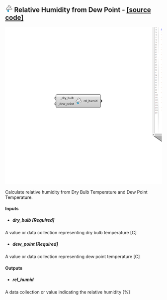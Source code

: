 ## ![](../../images/icons/Relative_Humidity_from_Dew_Point.png) Relative Humidity from Dew Point - [[source code]](https://github.com/ladybug-tools/ladybug-grasshopper/blob/master/ladybug_grasshopper/src//LB%20Relative%20Humidity%20from%20Dew%20Point.py)

![](../../images/components/Relative_Humidity_from_Dew_Point.png)

Calculate relative humidity from Dry Bulb Temperature and Dew Point Temperature.
 



#### Inputs
* ##### dry_bulb [Required]
A value or data collection representing dry bulb temperature [C] 
* ##### dew_point [Required]
A value or data collection representing dew point temperature [C] 

#### Outputs
* ##### rel_humid
A data collection or value indicating the relative humidity [%]